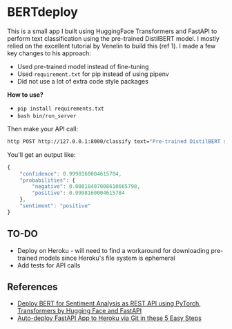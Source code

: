 # BERTdeploy

This is a small app I built using HuggingFace Transformers and FastAPI to perform text classification using the pre-trained DistilBERT model. I mostly relied on the excellent tutorial by Venelin to build this (ref 1). I made a few key changes to his approach:  

* Used pre-trained model instead of fine-tuning
* Used `requirement.txt` for pip instead of using pipenv
* Did not use a lot of extra code style packages

**How to use?**

* `pip install requirements.txt`
* `bash bin/run_server`

Then make your API call:

```bash
http POST http://127.0.0.1:8000/classify text="Pre-trained DistilBERT seems to work quite well!"
```

You'll get an output like:


```js
{
    "confidence": 0.9998160004615784,
    "probabilities": {
        "negative": 0.00018407008610665798,
        "positive": 0.9998160004615784
    },
    "sentiment": "positive"
}
```

## TO-DO

* Deploy on Heroku - will need to find a workaround for downloading pre-trained models since Heroku's file system is ephemeral
* Add tests for API calls


## References

* [Deploy BERT for Sentiment Analysis as REST API using PyTorch, Transformers by Hugging Face and FastAPI](https://curiousily.com/posts/deploy-bert-for-sentiment-analysis-as-rest-api-using-pytorch-transformers-by-hugging-face-and-fastapi/)
* [Auto-deploy FastAPI App to Heroku via Git in these 5 Easy Steps](https://towardsdatascience.com/autodeploy-fastapi-app-to-heroku-via-git-in-these-5-easy-steps-8c7958ef5d41)

